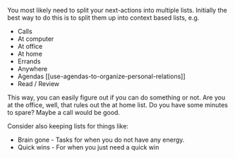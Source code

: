 You most likely need to split your next-actions into multiple lists. Initially the best way to do this is to split them up into context based lists, e.g.

- Calls
- At computer
- At office
- At home
- Errands
- Anywhere
- Agendas [[use-agendas-to-organize-personal-relations]]
- Read / Review

This way, you can easily figure out if you can do something or not. Are you at the office, well, that rules out the at home list. Do you have some minutes to spare? Maybe a call would be good.

Consider also keeping lists for things like:

- Brain gone - Tasks for when you do not have any energy.
- Quick wins - For when you just need a quick win
